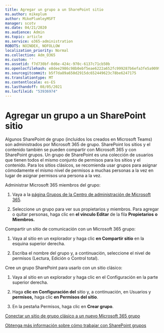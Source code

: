 ```yaml
---
title: Agregar un grupo a un SharePoint sitio
ms.author: mikeplum
author: MikePlumleyMSFT
manager: scotv
ms.date: 04/21/2020
ms.audience: Admin
ms.topic: article
ms.service: o365-administration
ROBOTS: NOINDEX, NOFOLLOW
localization_priority: Normal
ms.collection: Adm_O365
ms.custom: ''
ms.assetid: f7d730bf-0d6e-424c-970c-6137c71cb50b
ms.openlocfilehash: e8dee2986c98b0ebf5eae6222a652fc999287b6efa3fe5a9099134c44dddf670
ms.sourcegitcommit: b5f7da89a650d2915dc652449623c78be6247175
ms.translationtype: MT
ms.contentlocale: es-ES
ms.lasthandoff: 08/05/2021
ms.locfileid: "53936974"
---
```

# <a name="add-a-group-to-a-sharepoint-site"></a>Agregar un grupo a un SharePoint sitio

Algunos SharePoint de grupo (incluidos los creados en Microsoft Teams) son administrados por Microsoft 365 de grupo. SharePoint los sitios y el contenido también se pueden compartir con Microsoft 365 y con SharePoint grupos. Un grupo de SharePoint es una colección de usuarios que tienen todos el mismo conjunto de permisos para los sitios y el contenido. Para los sitios clásicos, se recomienda usar grupos para asignar cómodamente el mismo nivel de permisos a muchas personas a la vez en lugar de asignar permisos una persona a la vez.
  
Administrar Microsoft 365 miembros del grupo:
  
1. Vaya a la [página Grupos de la Centro de administración de Microsoft 365](https://portal.office.com/adminportal/home#/groups).
    
2. Seleccione un grupo para ver sus propietarios y miembros. Para agregar o quitar personas, haga clic en **el vínculo Editar** de la fila **Propietarios** **o Miembros.** 
    
Compartir un sitio de comunicación con un Microsoft 365 grupo:
  
1. Vaya al sitio en un explorador y haga clic **en Compartir sitio** en la esquina superior derecha. 
    
2. Escriba el nombre del grupo y, a continuación, seleccione el nivel de permisos (Lectura, Edición o Control total).
    
Cree un grupo SharePoint para usarlo con un sitio clásico:
  
1. Vaya al sitio en un explorador y haga clic en el Configuración en la parte superior derecha.
    
2. Haga **clic en Configuración del** sitio y, a continuación, en Usuarios y **permisos,** haga clic **en Permisos del sitio**.
    
3. En la pestaña Permisos, haga clic en **Crear grupo**.
    
[Conectar un sitio de grupo clásico a un nuevo Microsoft 365 grupo](https://go.microsoft.com/fwlink/?linkid=2008654)
  
[Obtenga más información sobre cómo trabajar con SharePoint grupos](https://go.microsoft.com/fwlink/?linkid=874658)
  

